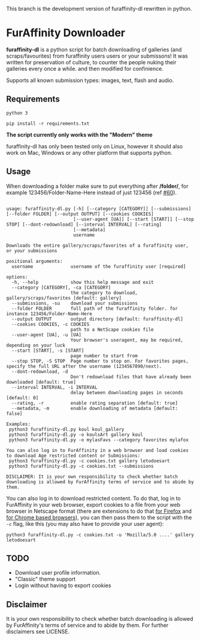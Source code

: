 This branch is the development version of furaffinity-dl rewritten in python.

# FurAffinity Downloader

**furaffinity-dl** is a python script for batch downloading of galleries (and scraps/favourites) from furaffinity users users or your submissons!
It was written for preservation of culture, to counter the people nuking their galleries every once a while.
and then modified for confinience.

Supports all known submission types: images, text, flash and audio.

## Requirements

`python 3`

`pip install -r requirements.txt`

**The script currently only works with the "Modern" theme**

furaffinity-dl has only been tested only on Linux, however it should also work on Mac, Windows or any other platform that supports python.

## Usage

When downloading a folder make sure to put everything after **/folder/**, for example 123456/Folder-Name-Here instead of just 123456 (ref [#60](https://github.com/Xerbo/furaffinity-dl/issues/60)).

```help

usage: furaffinity-dl.py [-h] [--category [CATEGORY]] [--submissions] [--folder FOLDER] [--output OUTPUT] [--cookies COOKIES]
                         [--user-agent [UA]] [--start [START]] [--stop STOP] [--dont-redownload] [--interval INTERVAL] [--rating]
                         [--metadata]
                         username

Downloads the entire gallery/scraps/favorites of a furaffinity user, or your submissions

positional arguments:
  username              username of the furaffinity user [required]

options:
  -h, --help            show this help message and exit
  --category [CATEGORY], -ca [CATEGORY]
                        the category to download, gallery/scraps/favorites [default: gallery]
  --submissions, -su    download your submissions
  --folder FOLDER       full path of the furaffinity folder. for instance 123456/Folder-Name-Here
  --output OUTPUT       output directory [default: furaffinity-dl]
  --cookies COOKIES, -c COOKIES
                        path to a NetScape cookies file
  --user-agent [UA], -u [UA]
                        Your browser's useragent, may be required, depending on your luck
  --start [START], -s [START]
                        page number to start from
  --stop STOP, -S STOP  Page number to stop on. For favorites pages, specify the full URL after the username (1234567890/next).
  --dont-redownload, -d
                        Don't redownload files that have already been downloaded [default: true]
  --interval INTERVAL, -i INTERVAL
                        delay between downloading pages in seconds [default: 0]
  --rating, -r          enable rating separation [default: true]
  --metadata, -m        enable downloading of metadata [default: false]

Examples:
 python3 furaffinity-dl.py koul koul_gallery
 python3 furaffinity-dl.py -o koulsArt gallery koul
 python3 furaffinity-dl.py -o mylasFavs --category favorites mylafox

You can also log in to FurAffinity in a web browser and load cookies to download Age restricted content or Submissions:
 python3 furaffinity-dl.py -c cookies.txt gallery letodoesart
 python3 furaffinity-dl.py -c cookies.txt --submissions

DISCLAIMER: It is your own responsibility to check whether batch downloading is allowed by FurAffinity terms of service and to abide by them.
```

You can also log in to download restricted content. To do that, log in to FurAffinity in your web browser, export cookies to a file from your web browser in Netscape format (there are extensions to do that [for Firefox](https://addons.mozilla.org/en-US/firefox/addon/ganbo/) and [for Chrome based browsers](https://chrome.google.com/webstore/detail/get-cookiestxt/bgaddhkoddajcdgocldbbfleckgcbcid?hl=en)), you can then pass them to the script with the `-c` flag, like this (you may also have to provide your user agent):

`python3 furaffinity-dl.py -c cookies.txt -u 'Mozilla/5.0 ....' gallery letodoesart`

## TODO

- Download user profile information.
- "Classic" theme support
- Login without having to export cookies

## Disclaimer

It is your own responsibility to check whether batch downloading is allowed by FurAffinity's terms of service and to abide by them. For further disclaimers see LICENSE.

